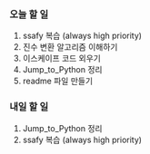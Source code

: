 ### 오늘 할 일
1. ssafy 복습 (always high priority)
2. 진수 변환 알고리즘 이해하기
3. 이스케이프 코드 외우기
4. Jump_to_Python 정리
5. readme 파일 만들기

### 내일 할 일
1. Jump_to_Python 정리
2. ssafy 복습 (always high priority)